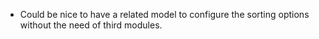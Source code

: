 - Could be nice to have a related model to configure the sorting options
  without the need of third modules.
